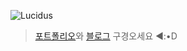 ![Lucidus](https://criminal-vivyanne-lucidus-346ca075.koyeb.app/lucidus/card_v1?theme=dark&name=Shin%20HuiSeong&job=Web%20Frontend%20Engineer&company=&address=Korea%2FBusan&about=So%20happy...!&email=a27856374%40outlook.com&linkedin=https%3A%2F%2Fwww.linkedin.com%2Fin%2Fsiniseong%2F)

> [포트폴리오](https://siniseong.notion.site/110e00310b39807f8e71fbbb8220a4f9?pvs=4)와 [블로그](https://huise0ng.tistory.com/) 구경오세요 ◄:•D



